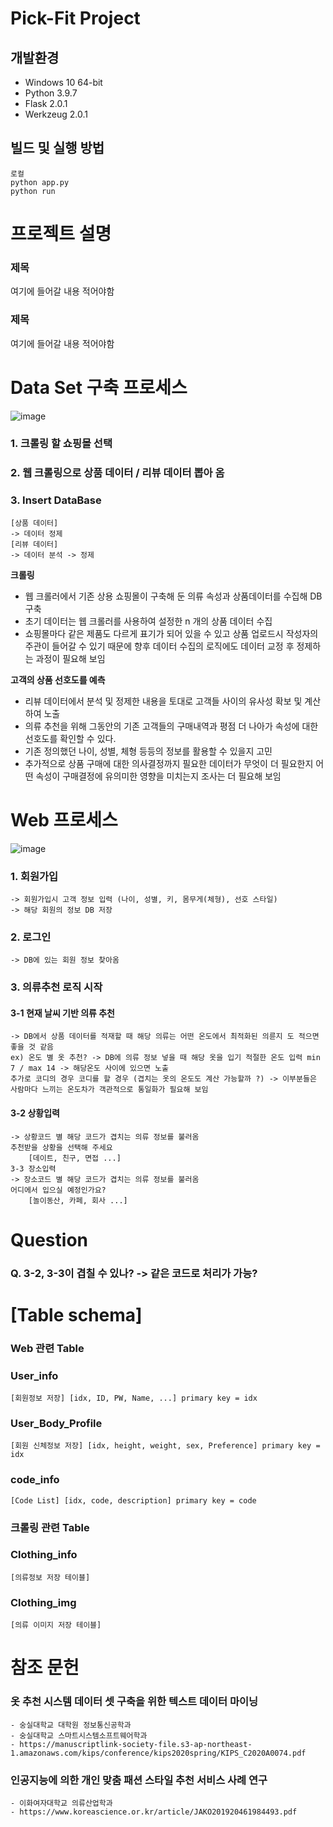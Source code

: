 # Pick-Fit Project

## 개발환경
- Windows 10 64-bit
- Python 3.9.7
- Flask 2.0.1
- Werkzeug 2.0.1

## 빌드 및 실행 방법
```
로컬
python app.py
python run
```

# 프로젝트 설명

### 제목
여기에 들어갈 내용 적어야함

### 제목
여기에 들어갈 내용 적어야함


# Data Set 구축 프로세스

![image](https://user-images.githubusercontent.com/77369036/132465808-fa069824-85ab-4dff-8cdd-d3146dd203ee.png)

### 1. 크롤링 할 쇼핑몰 선택
### 2. 웹 크롤링으로 상품 데이터 / 리뷰 데이터 뽑아 옴
### 3. Insert DataBase
	[상품 데이터]
	-> 데이터 정제
	[리뷰 데이터]
	-> 데이터 분석 -> 정제

**크롤링**

- 웹 크롤러에서 기존 상용 쇼핑몰이 구축해 둔 의류 속성과 상품데이터를 수집해 DB 구축
- 초기 데이터는 웹 크롤러를 사용하여 설정한 n 개의 상품 데이터 수집
- 쇼핑몰마다 같은 제품도 다르게 표기가 되어 있을 수 있고 상품 업로드시 작성자의 주관이 들어갈 수 있기 때문에 향후 데이터 수집의 로직에도 데이터 교정 후 정제하는 과정이 필요해 보임

**고객의 상품 선호도를 예측**

- 리뷰 데이터에서 분석 및 정제한 내용을 토대로 고객들 사이의 유사성 확보 및 계산하여 노출
- 의류 추천을 위해 그동안의 기존 고객들의 구매내역과 평점 더 나아가 속성에 대한 선호도를 확인할 수 있다.
- 기존 정의했던 나이, 성별, 체형 등등의 정보를 활용할 수 있을지 고민
- 추가적으로 상품 구매에 대한 의사결정까지 필요한 데이터가 무엇이 더 필요한지 어떤 속성이 구매결정에 유의미한 영향을 미치는지 조사는 더 필요해 보임

# Web 프로세스

![image](https://user-images.githubusercontent.com/77369036/132465857-721fe870-7bc4-4471-911e-35c93500492b.png)

### 1. 회원가입
	-> 회원가입시 고객 정보 입력 (나이, 성별, 키, 몸무게(체형), 선호 스타일)
	-> 해당 회원의 정보 DB 저장
 
### 2. 로그인
	-> DB에 있는 회원 정보 찾아옴

### 3. 의류추천 로직 시작
#### 3-1 현재 날씨 기반 의류 추천
    -> DB에서 상품 데이터를 적재할 때 해당 의류는 어떤 온도에서 최적화된 의륜지 도 적으면 좋을 것 같음
    ex) 온도 별 옷 추천? -> DB에 의류 정보 넣을 때 해당 옷을 입기 적절한 온도 입력 min 7 / max 14 -> 해당온도 사이에 있으면 노출
    추가로 코디의 경우 코디를 할 경우 (겹치는 옷의 온도도 계산 가능할까 ?) -> 이부분들은 사람마다 느끼는 온도차가 객관적으로 통일화가 필요해 보임
#### 3-2 상황입력
    -> 상황코드 별 해당 코드가 겹치는 의류 정보를 불러옴
    추천받을 상황을 선택해 주세요
    	[데이트, 친구, 면접 ...]
    3-3 장소입력
    -> 장소코드 별 해당 코드가 겹치는 의류 정보를 불러옴
    어디에서 입으실 예정인가요?
    	[놀이동산, 카페, 회사 ...]

# Question
### Q. 3-2, 3-3이 겹칠 수 있나? -> 같은 코드로 처리가 가능?


# [Table schema]

### **Web 관련 Table**
### User_info
    [회원정보 저장] [idx, ID, PW, Name, ...] primary key = idx

### User_Body_Profile
    [회원 신체정보 저장] [idx, height, weight, sex, Preference] primary key = idx

### code_info
    [Code List] [idx, code, description] primary key = code

### **크롤링 관련 Table**
### Clothing_info
    [의류정보 저장 테이블]

### Clothing_img
    [의류 이미지 저장 테이블]

# 참조 문헌
### 옷 추천 시스템 데이터 셋 구축을 위한 텍스트 데이터 마이닝
    - 숭실대학교 대학원 정보통신공학과
    - 숭실대학교 스마트시스템소프트웨어학과
    - https://manuscriptlink-society-file.s3-ap-northeast-1.amazonaws.com/kips/conference/kips2020spring/KIPS_C2020A0074.pdf

### 인공지능에 의한 개인 맞춤 패션 스타일 추천 서비스 사례 연구
    - 이화여자대학교 의류산업학과
    - https://www.koreascience.or.kr/article/JAKO201920461984493.pdf
